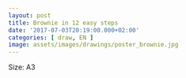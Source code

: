 ```yaml
---
layout: post
title: Brownie in 12 easy steps
date: '2017-07-03T20:19:00.000+02:00'
categories: [ draw, EN ]
image: assets/images/drawings/poster_brownie.jpg
---
```


Size: A3
